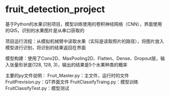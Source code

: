 # fruit_detection_project

基于Python的水果识别项目，模型训练使用的卷积神经网络（CNN），界面使用的Qt5，识别的水果图片是从串口获取的

项目运行流程：从模拟机械臂中读取水果（实际是读取照片的路径），将图片放入模型进行识别，将识别的结果返回在界面

模型构建：使用了Conv2D、MaxPooling2D、Flatten、Dense、Dropout层，输入张量形状是(128, 128, 3)，输出的结果是5个水果种类的概率

主要的py文件说明：
Fruit_Master.py：主文件，运行时的文件
FruitPrevision.py：QT界面文件
FruitClassifyTraing.py：模型训练
FruitClassifyTest.py：模型测试
